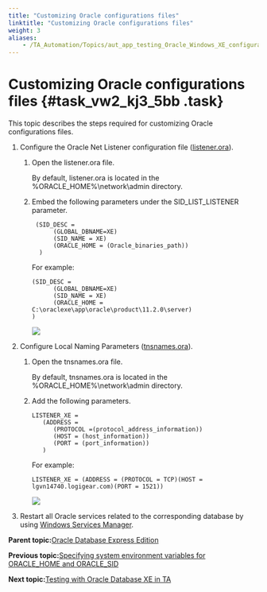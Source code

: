 ```yaml
--- 
title: "Customizing Oracle configurations files"
linktitle: "Customizing Oracle configurations files"
weight: 3
aliases: 
    - /TA_Automation/Topics/aut_app_testing_Oracle_Windows_XE_configurations_files.html
---
```

# Customizing Oracle configurations files {#task_vw2_kj3_5bb .task}

This topic describes the steps required for customizing Oracle configurations files.

1.  Configure the Oracle Net Listener configuration file \([listener.ora](https://docs.oracle.com/cd/B28359_01/network.111/b28317/listener.htm#NETRF008)\).

    1.  Open the listener.ora file.

        By default, listener.ora is located in the %ORACLE\_HOME%\\network\\admin directory.

    2.  Embed the following parameters under the SID\_LIST\_LISTENER parameter.

        ```
         (SID_DESC =
              (GLOBAL_DBNAME=XE)	
              (SID_NAME = XE)
              (ORACLE_HOME = (Oracle_binaries_path))
          )
        ```

        For example:

        ```
        (SID_DESC =
              (GLOBAL_DBNAME=XE)	
              (SID_NAME = XE)
              (ORACLE_HOME = C:\oraclexe\app\oracle\product\11.2.0\server)
        )
        ```

        ![](../Images/oracle_listener_ora.png)

2.  Configure Local Naming Parameters \([tnsnames.ora](https://docs.oracle.com/cd/B28359_01/network.111/b28317/tnsnames.htm#NETRF007)\).

    1.  Open the tnsnames.ora file.

        By default, tnsnames.ora is located in the %ORACLE\_HOME%\\network\\admin directory.

    2.  Add the following parameters.

        ```
        LISTENER_XE = 
           (ADDRESS = 
              (PROTOCOL =(protocol_address_information))
              (HOST = (host_information))
              (PORT = (port_information))
           ) 
        ```

        For example:

        ```
        LISTENER_XE = (ADDRESS = (PROTOCOL = TCP)(HOST = lgvn14740.logigear.com)(PORT = 1521))
        ```

        ![](../Images/oracle_tsname.ora.png)

3.  Restart all Oracle services related to the corresponding database by using [Windows Services Manager](http://www.thewindowsclub.com/open-windows-services).


**Parent topic:**[Oracle Database Express Edition](../../TA_Automation/Topics/aut_app_testing_Oracle_Windows_XE.html)

**Previous topic:**[Specifying system environment variables for ORACLE\_HOME and ORACLE\_SID](../../TA_Automation/Topics/aut_app_testing_Oracle_Windows_XE_system_environment_variables.html)

**Next topic:**[Testing with Oracle Database XE in TA](../../TA_Automation/Topics/aut_app_testing_Oracle_Windows_XE_TestAchitect.html)

